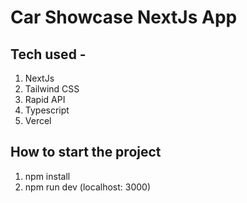 # Car Showcase NextJs App


## Tech used - 
1. NextJs
2. Tailwind CSS
3. Rapid API
4. Typescript
5. Vercel


## How to start the project

1. npm install
2. npm run dev (localhost: 3000)